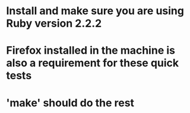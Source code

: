 # Install and make sure you are using Ruby version 2.2.2
# Firefox installed in the machine is also a requirement for these quick tests
# 'make' should do the rest


